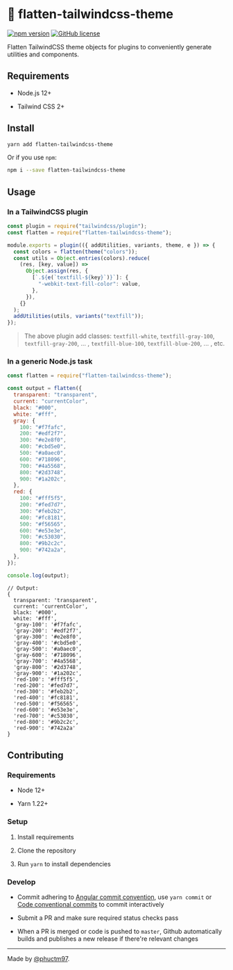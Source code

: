 # 🔨 flatten-tailwindcss-theme

[![npm version][npm badge]][npm url]
[![GitHub license][license badge]][license url]

Flatten TailwindCSS theme objects for plugins to conveniently generate utilities and components.

## Requirements

- Node.js 12+

- Tailwind CSS 2+

## Install

```bash
yarn add flatten-tailwindcss-theme
```

Or if you use `npm`:

```bash
npm i --save flatten-tailwindcss-theme
```

## Usage

### In a TailwindCSS plugin

```js
const plugin = require("tailwindcss/plugin");
const flatten = require("flatten-tailwindcss-theme");

module.exports = plugin(({ addUtilities, variants, theme, e }) => {
  const colors = flatten(theme("colors"));
  const utils = Object.entries(colors).reduce(
    (res, [key, value]) =>
      Object.assign(res, {
        [`.${e(`textfill-${key}`)}`]: {
          "-webkit-text-fill-color": value,
        },
      }),
    {}
  );
  addUtilities(utils, variants("textfill"));
});
```

> The above plugin add classes: `textfill-white`, `textfill-gray-100`, `textfill-gray-200`, ... , `textfill-blue-100`, `textfill-blue-200`, ... , etc.

### In a generic Node.js task

```js
const flatten = require("flatten-tailwindcss-theme");

const output = flatten({
  transparent: "transparent",
  current: "currentColor",
  black: "#000",
  white: "#fff",
  gray: {
    100: "#f7fafc",
    200: "#edf2f7",
    300: "#e2e8f0",
    400: "#cbd5e0",
    500: "#a0aec0",
    600: "#718096",
    700: "#4a5568",
    800: "#2d3748",
    900: "#1a202c",
  },
  red: {
    100: "#fff5f5",
    200: "#fed7d7",
    300: "#feb2b2",
    400: "#fc8181",
    500: "#f56565",
    600: "#e53e3e",
    700: "#c53030",
    800: "#9b2c2c",
    900: "#742a2a",
  },
});

console.log(output);
```

```
// Output:
{
  transparent: 'transparent',
  current: 'currentColor',
  black: '#000',
  white: '#fff',
  'gray-100': '#f7fafc',
  'gray-200': '#edf2f7',
  'gray-300': '#e2e8f0',
  'gray-400': '#cbd5e0',
  'gray-500': '#a0aec0',
  'gray-600': '#718096',
  'gray-700': '#4a5568',
  'gray-800': '#2d3748',
  'gray-900': '#1a202c',
  'red-100': '#fff5f5',
  'red-200': '#fed7d7',
  'red-300': '#feb2b2',
  'red-400': '#fc8181',
  'red-500': '#f56565',
  'red-600': '#e53e3e',
  'red-700': '#c53030',
  'red-800': '#9b2c2c',
  'red-900': '#742a2a'
}
```

## Contributing

### Requirements

- Node 12+

- Yarn 1.22+

### Setup

1. Install requirements

2. Clone the repository

3. Run `yarn` to install dependencies

### Develop

- Commit adhering to [Angular commit convention](https://github.com/angular/angular/blob/master/CONTRIBUTING.md#commit), use `yarn commit` or [Code conventional commits](https://marketplace.visualstudio.com/items?itemName=vivaxy.vscode-conventional-commits) to commit interactively

- Submit a PR and make sure required status checks pass

- When a PR is merged or code is pushed to `master`, Github automatically builds and publishes a new release if there're relevant changes

---

Made by [@phuctm97].

<!-- Badges -->

[npm badge]: https://img.shields.io/npm/v/flatten-tailwindcss-theme?logo=npm
[license badge]: https://img.shields.io/github/license/phuctm97/flatten-tailwindcss-theme
[npm url]: https://www.npmjs.com/package/flatten-tailwindcss-theme
[license url]: /LICENSE

<!-- Links -->

[@phuctm97]: https://phuctm97.com
